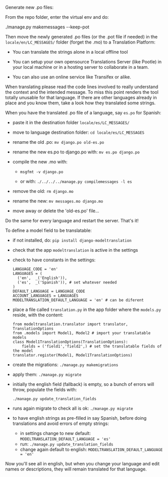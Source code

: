 Generate new .po files:

From the repo folder, enter the virtual env and do:

  ./manage.py makemessages --keep-pot


Then move the newly generated .po files (or the .pot file if needed) in the `locale/en/LC_MESSAGES/` folder (forget the .mo) to a Translation Platform:

- You can translate the strings alone in a local offline tool

- You can setup your own opensource Translations Server (like Pootle) in your local machine or in a hosting server to collaborate in a team.

- You can also use an online service like Transifex or alike.


When translating please read the code lines involved to really understand the context and the intended message.
To miss this point renders the tool totally unusable for that language.
If there are other languages already in place and you know them, take a look how they translated some strings.


When you have the translated .po file of a language, say `es.po` for Spanish:

  - paste it in the destination folder `locale/es/LC_MESSAGES/`

  - move to language destination folder: `cd locale/es/LC_MESSAGES`

  - rename the old .po: `mv django.po old-es.po`

  - rename the new es.po to django.po with: `mv es.po django.po`

  - compile the new .mo with:

    - `msgfmt -v django.po`

    - or with: `./../../../manage.py compilemessages -l es`

  - remove the old: `rm django.mo`

  - rename the new: `mv messages.mo django.mo`

  - move away or delete the 'old-es.po' file...


Do the same for every language and restart the server. That's it!



To define a model field to be translatable:

  - if not installed, do: `pip install django-modeltranslation`

  - check that the app `modeltranslation` is active in the settings

  - check to have constants in the settings:

    ```
    LANGUAGE_CODE = 'en'
    LANGUAGES = (
      ('en',  _('English')),
      ('es',  _('Spanish')), # set whatever needed
    )
    DEFAULT_LANGUAGE = LANGUAGE_CODE
    ACCOUNT_LANGUAGES = LANGUAGES
    MODELTRANSLATION_DEFAULT_LANGUAGE = 'en' # can be diferent
    ```

  - place a file called `translation.py` in the app folder where the `models.py` reside, with the content:

    ```
    from modeltranslation.translator import translator, TranslationOptions
    from .models import Model1, Model2 # import your translatable models
    class Model1TranslationOptions(TranslationOptions):
        fields = ('field1','field2',) # set the translatable fields of the model
    translator.register(Model1, Model1TranslationOptions)
    ```

  - create the migrations: `./manage.py makemigrations`

  - apply them: `./manage.py migrate`

  - initially the english field (fallback) is empty, so a bunch of errors will throw, populate the fields with:

    `./manage.py update_translation_fields`

  - runs again migrate to check all is ok: `./manage.py migrate`

  - to have english strings as pre-filled in say Spanish, before doing translations and avoid errors of empty strings:

    - in settings change to new default: `MODELTRANSLATION_DEFAULT_LANGUAGE = 'es'`
    - run: `./manage.py update_translation_fields`
    - change again default to english: `MODELTRANSLATION_DEFAULT_LANGUAGE = 'en'`

Now you'll see all in english, but when you change your language and edit names or descriptions, they will remain translated for that language.

